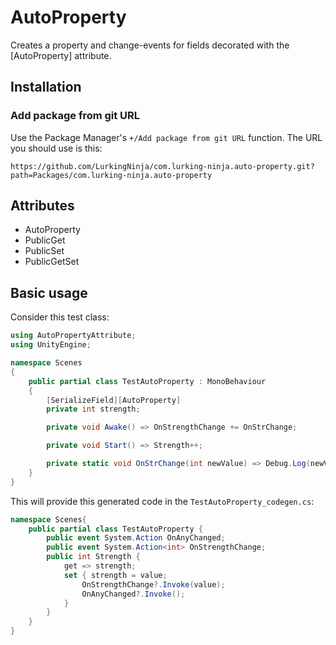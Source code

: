 # AutoProperty

Creates a property and change-events for fields decorated with the [AutoProperty] attribute.

## Installation

### Add package from git URL
Use the Package Manager's ```+/Add package from git URL``` function.
The URL you should use is this:
```
https://github.com/LurkingNinja/com.lurking-ninja.auto-property.git?path=Packages/com.lurking-ninja.auto-property
```

## Attributes
- AutoProperty
- PublicGet
- PublicSet
- PublicGetSet

## Basic usage
Consider this test class:
```csharp
using AutoPropertyAttribute;
using UnityEngine;

namespace Scenes
{
    public partial class TestAutoProperty : MonoBehaviour
    {
        [SerializeField][AutoProperty]
        private int strength;

        private void Awake() => OnStrengthChange += OnStrChange;

        private void Start() => Strength++;

        private static void OnStrChange(int newValue) => Debug.Log(newValue);
    }
}
```
This will provide this generated code in the ```TestAutoProperty_codegen.cs```:
```csharp
namespace Scenes{
    public partial class TestAutoProperty {
        public event System.Action OnAnyChanged;
        public event System.Action<int> OnStrengthChange;
        public int Strength { 
            get => strength;
            set { strength = value; 
                OnStrengthChange?.Invoke(value);
                OnAnyChanged?.Invoke();
            }
        }
    }
}
```